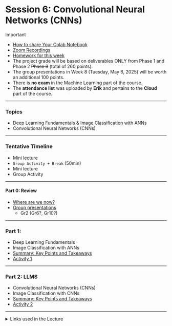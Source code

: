 # Session 6: Convolutional Neural Networks (CNNs)


> [!IMPORTANT] 
> - [How to share Your Colab Notebook](./material/colab.md)
> - [Zoom Recordings](https://metropoliafi-my.sharepoint.com/:f:/g/personal/samiben_metropolia_fi/EuSPkRmWcYpGsXdjFhE2k80BaZBR-EeccL7AHlnTQya-6w)
> - [Homework for this week](./material/homework.md)
> - The project grade will be based on deliverables ONLY from Phase 1 and Phase 2  ~~Phase 3~~ (total of 260 points).  
> - The group presentations in Week 8 (Tuesday, May 6, 2025) will be worth an additional 100 points.
> - There is **no exam** in the Machine Learning part of the course.  
> - The **attendance list** was uploaded by **Erik** and pertains to the **Cloud** part of the course.


---
### Topics

- Deep Learning Fundamentals & Image Classification with ANNs
- Convolutional Neural Networks (CNNs)

---

### Tentative Timeline 

- Mini lecture
- `Group Activity + Break` (50min)  
- Mini lecture
- Group Activity

-----

#### Part 0: Review

- [Where are we now?](./material/part0.md)
- [Group presentations](./material/src/random.py)
  - Gr2 (Gr6?, Gr10?)

---

### Part 1: 

- Deep Learning Fundamentals 
- Image Classification with ANNs
- [Summary: Key Points and Takeaways](./material/part1.md)
- [Activity 1](./material/activity1.md)

---

### Part 2: LLMS


- Convolutional Neural Networks (CNNs)
- Image Classification with CNNs
- [Summary: Key Points and Takeaways](./material/part2.md)
- [Activity 2](./material/activity2.md)


----
<details>
<summary>Links used in the Lecture</summary>

-  https://excalidraw.com/
- [Visualization Tool](https://playground.tensorflow.org)  
- [Inspiration from the Brain: Hierarchical Vision](https://www.perkins.org/higher-order-visual-pathways-and-the-cvi-brain/)
- [Introduction to convolutional neural networks](https://developer.ibm.com/articles/introduction-to-convolutional-neural-networks/?mhsrc=ibmsearch_a&mhq=convolutional%20neural%20networks%26quest%3B)
- [How do convolutional neural networks work?](https://www.ibm.com/topics/convolutional-neural-networks)
- Classification datasets
  - [CIFAR100 small images classification dataset](https://keras.io/api/datasets/cifar100/)
  - [Fashion MNIST dataset, an alternative to MNIST](https://keras.io/api/datasets/fashion_mnist/)
  - [The Oxford-IIIT Pet Dataset](https://www.robots.ox.ac.uk/~vgg/data/pets/)

<!-- - [Slides](./material/lec_4_part1.ipynb) -->
</details>




<!-- 

> [!NOTE]  
> Highlights information that users should take into account, even when skimming.

> [!TIP]
> Optional information to help a user be more successful.

> [!IMPORTANT]  
> Crucial information necessary for users to succeed.

> [!WARNING]  
> Critical content demanding immediate user attention due to potential risks.

> [!CAUTION]
> Negative potential consequences of an action. 

-->
